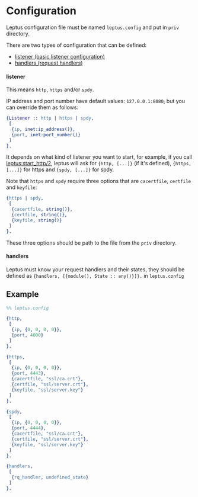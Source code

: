 # Configuration

Leptus configuration file must be named `leptus.config` and put in `priv` directory.

There are two types of configuration that can be defined:

  * [listener (basic listener configuration)](#listener)
  * [handlers (request handlers)](#handlers)

#### listener

This means `http`, `https` and/or `spdy`.

IP address and port number have default values: `127.0.0.1:8080`, but you can override them as follows:

```erlang
{Listener :: http | https | spdy,
 [
  {ip, inet:ip_address()},
  {port, inet:port_number()}
 ]
}.
```

It depends on what kind of listener you want to start, for example, if you call [leptus:start_http/2](start.md#start_http2), leptus will ask for
`{http, [...]}` (if it's defined), `{https, [...]}` for https and `{spdy, [...]}` for spdy.

Note that `https` and `spdy` require three options that are `cacertfile`, `certfile` and `keyfile`:
```erlang
{https | spdy,
 [
  {cacertfile, string()},
  {certfile, string()},
  {keyfile, string()}
 ]
}.
```
These three options should be path to the file from the `priv` directory.

#### handlers

Leptus must know your request handlers and their states, they should be defined as `{handlers, [{module(), State :: any()}]}.` in `leptus.config`

## Example

```erlang
%% leptus.config

{http,
 [
  {ip, {0, 0, 0, 0}},
  {port, 4000}
 ]
}.

{https,
 [
  {ip, {0, 0, 0, 0}},
  {port, 4443},
  {cacertfile, "ssl/ca.crt"},
  {certfile, "ssl/server.crt"},
  {keyfile, "ssl/server.key"}
 ]
}.

{spdy,
 [
  {ip, {0, 0, 0, 0}},
  {port, 4444},
  {cacertfile, "ssl/ca.crt"},
  {certfile, "ssl/server.crt"},
  {keyfile, "ssl/server.key"}
 ]
}.

{handlers,
 [
  {rq_handler, undefined_state}
 ]
}.
```
